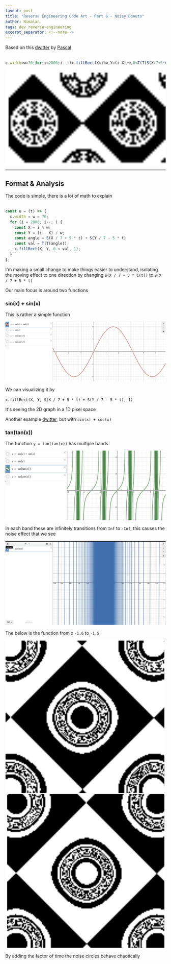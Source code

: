 ```yaml
---
layout: post
title: "Reverse Engineering Code Art - Part 6 - Noisy Donuts"
author: Nimalan
tags: dev reverse-engineering
excerpt_separator: <!--more-->
---
```


Based on this [dwitter](https://www.dwitter.net/d/21426) by [Pascal](https://www.dwitter.net/u/Pascal)


```js

c.width=w=70;for(i=2800;i--;)x.fillRect(X=i%w,Y=(i-X)/w,0<T(T(S(X/7+5*C(t))+S(Y/7-5*t))),1)

```

![Noisy Donuts](/assets/images/noisy_donuts.png)

<!--more-->

---

## Format & Analysis

The code is simple, there is a lot of math to explain

```js

const u = (t) => {
  c.width = w = 70;
  for (i = 2800; i--; ) {
    const X = i % w;
    const Y = (i - X) / w;
    const angle = S(X / 7 + 5 * t) + S(Y / 7 - 5 * t) 
    const val = T(T(angle));
    x.fillRect(X, Y, 0 < val, 1);
  }
};
```

I'm making a small change to make things easier to understand, isolating the moving effect to one direction by changing `S(X / 7 + 5 * C(t))` to `S(X / 7 + 5 * t)`

Our main focus is around two functions

### sin(x) + sin(x)

This is rather a simple function

![Sin Sin](/assets/images/sin_sin.png)

We can visualizing it by

`x.fillRect(X, Y, S(X / 7 + 5 * t) + S(Y / 7 - 5 * t), 1)`

It's seeing the 2D graph in a 1D pixel space

Another example [dwitter](https://www.dwitter.net/d/21403), but with `sin(x) + cos(x)`

### tan(tan(x))

The function `y = tan(tan(x))` has multiple bands. 

![Tan Tan](/assets/images/tan_tan.png)

In each band these are infinitely transitions from `Inf` to `-Inf`, this causes the noise effect that we see 

![Tan Tan Band](/assets/images/tan_tan_band.png)

The below is the function from x `-1.6` to `-1.5`

![Tan Tan Visual 1](/assets/images/tan_tan_visual_1.png)
![Tan Tan Visual 2](/assets/images/tan_tan_visual_2.png)

By adding the factor of time the noise circles behave chaotically
